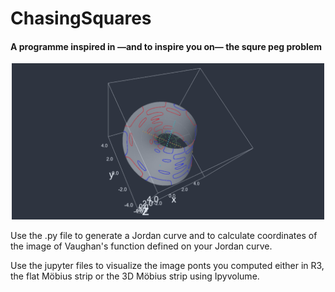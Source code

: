 # ChasingSquares

<h4>A programme inspired in <span>&#8212;</span>and to inspire you on<span>&#8212;</span> the squre peg problem</h4>

<p align="center">
	<img src="https://github.com/cristina-vs/ChasingSquares/blob/main/moviewfl233.png" height="250">
 </p>

<p>Use the .py file to generate a Jordan curve and to calculate coordinates of the image of Vaughan's function defined on your Jordan curve.</p>

<p>Use the jupyter files to visualize the image ponts you computed either in R3, the flat Möbius strip or the 3D Möbius strip using Ipyvolume.</p>
